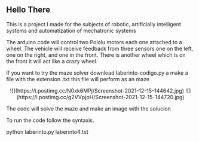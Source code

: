 ## Hello There


This is a project I made for the subjects of robotic, artificially intelligent systems and automatization of mechatronic systems

The arduino code will control two Pololu motors each one attached to a wheel. The vehicle will receive feedback from three sensors one on the left, one on the right, and one in the front. There is another wheel which is on the front it will act like a crazy wheel.

If you want to try  the maze solver download laberinto-codigo.py a make a file with the extension .txt this file will perform as an maze

<p align="center">
![](https://i.postimg.cc/N0xk6MPj/Screenshot-2021-12-15-144642.jpg)
![](https://i.postimg.cc/g2VVpjpH/Screenshot-2021-12-15-144720.jpg)</p>

The code will solve the maze and make an image with the solucion

To run the code follow the syntaxis.

python laberinto.py laberinto4.txt
